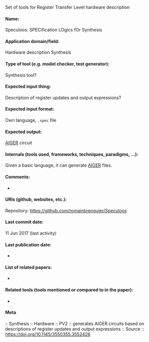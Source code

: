 Set of tools for Register Transfer Level hardware description

#### Name:
Speculoos: SPECification LOgics fOr Synthesis

#### Application domain/field:
Hardware description
Synthesis

#### Type of tool (e.g. model checker, test generator):
Synthesis tool?

#### Expected input thing:
Description of register updates and output expressions?

#### Expected input format:
Own language, `.spec` file

#### Expected output:
[AIGER](../Formats/AIGER.md) circuit

#### Internals (tools used, frameworks, techniques, paradigms, ...):
Given a basic language, it can generate [AIGER](../Formats/AIGER.md) files.

#### Comments:
-

#### URIs (github, websites, etc.):
Repository: https://github.com/romainbrenguier/Speculoos

#### Last commit date:
11 Jun 2017 (last activity)

#### Last publication date:
-

#### List of related papers:
-

#### Related tools (tools mentioned or compared to in the paper):
-

#### Meta
:: Synthesis
:: Hardware
:: PV2 :: generates AIGER circuits based on descriptions of register updates and output expressions
:: Source :: https://doi.org/10.1145/3550355.3552426
